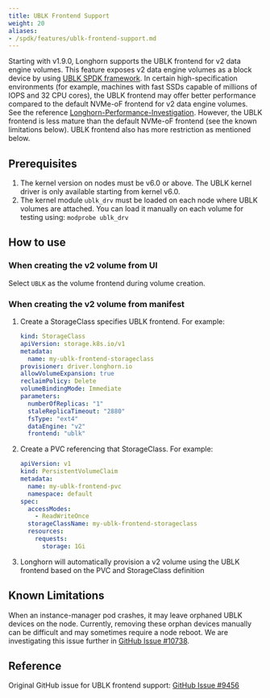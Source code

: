 ```yaml
---
title: UBLK Frontend Support
weight: 20
aliases:
- /spdk/features/ublk-frontend-support.md
---
```


Starting with v1.9.0, Longhorn supports the UBLK frontend for v2 data engine volumes.
This feature exposes v2 data engine volumes as a block device by using [UBLK SPDK framework](https://spdk.io/doc/ublk.html).
In certain high-specification environments (for example, machines with fast SSDs capable of millions of IOPS and 32 CPU cores), the UBLK frontend may offer better performance compared to the default NVMe-oF frontend for v2 data engine volumes.
See the reference [Longhorn-Performance-Investigation](https://github.com/longhorn/longhorn/wiki/Longhorn-Performance-Investigation).
However, the UBLK frontend is less mature than the default NVMe-oF frontend (see the known limitations below).
UBLK frontend also has more restriction as mentioned below.

## Prerequisites

1. The kernel version on nodes must be v6.0 or above. The UBLK kernel driver is only available starting from kernel v6.0.
2. The kernel module `ublk_drv` must be loaded on each node where UBLK volumes are attached. You can load it manually on each volume for testing using: `modprobe ublk_drv`

## How to use

### When creating the v2 volume from UI
Select `UBLK` as the volume frontend during volume creation.

### When creating the v2 volume from manifest
1. Create a StorageClass specifies UBLK frontend. For example:
    ```yaml
    kind: StorageClass
    apiVersion: storage.k8s.io/v1
    metadata:
      name: my-ublk-frontend-storageclass
    provisioner: driver.longhorn.io
    allowVolumeExpansion: true
    reclaimPolicy: Delete
    volumeBindingMode: Immediate
    parameters:
      numberOfReplicas: "1"
      staleReplicaTimeout: "2880"
      fsType: "ext4"
      dataEngine: "v2"
      frontend: "ublk"
    ```
1. Create a PVC referencing that StorageClass. For example:
    ```yaml
    apiVersion: v1
    kind: PersistentVolumeClaim
    metadata:
      name: my-ublk-frontend-pvc
      namespace: default
    spec:
      accessModes:
        - ReadWriteOnce
      storageClassName: my-ublk-frontend-storageclass
      resources:
        requests:
          storage: 1Gi
    ```
2. Longhorn will automatically provision a v2 volume using the UBLK frontend based on the PVC and StorageClass definition

## Known Limitations

When an instance-manager pod crashes, it may leave orphaned UBLK devices on the node.
Currently, removing these orphan devices manually can be difficult and may sometimes require a node reboot.
We are investigating this issue further in [GitHub Issue #10738](https://github.com/longhorn/longhorn/issues/10738).


## Reference

Original GitHub issue for UBLK frontend support: [GitHub Issue #9456](https://github.com/longhorn/longhorn/issues/9456)
